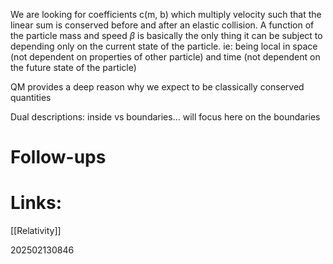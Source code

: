 We are looking for coefficients c(m, b) which multiply velocity such that the linear sum is conserved before and after an elastic collision.  A function of the particle mass and speed $\beta$ is basically the only thing it can be subject to depending only on the current state of the particle. ie: being local in space (not dependent on properties of other particle) and time (not dependent on the future state of the particle)

QM provides a deep reason why we expect to be classically conserved quantities

 Dual descriptions: inside vs boundaries... will focus here on the boundaries

# Follow-ups


# Links: 
[[Relativity]]


202502130846
